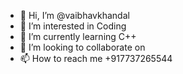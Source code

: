 - 👋 Hi, I’m @vaibhavkhandal
- 👀 I’m interested in Coding
- 🌱 I’m currently learning C++
- 💞️ I’m looking to collaborate on
- 📫 How to reach me +917737265544

<!---
vaibhavkhandal/vaibhavkhandal is a ✨ special ✨ repository because its `README.md` (this file) appears on your GitHub profile.
You can click the Preview link to take a look at your changes.
--->
